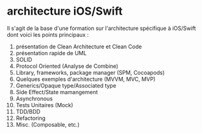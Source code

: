# architecture iOS/Swift

Il s'agit de la base d'une formation sur l'architecture spécifique à iOS/Swift dont voici les points principaux :

1. présentation de Clean Architecture et Clean Code
1. présentation rapide de UML
1. SOLID
1. Protocol Oriented (Analyse de Combine)
1. Library, frameworks, package manager (SPM, Cocoapods)
1. Quelques exemples d'architecture (MVVM, MVC, MVP)
1. Generics/Opaque type/Associated type
1. Side Effect/State mamangement
1. Asynchronous
1. Tests Unitaires (Mock)
1. TDD/BDD
1. Refactoring
1. Misc. (Composable, etc.)
